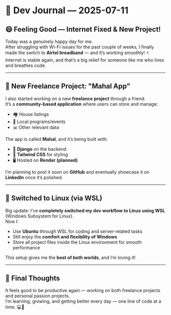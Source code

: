 # 📝 Dev Journal — 2025-07-11

## 😄 Feeling Good — Internet Fixed & New Project!

Today was a genuinely happy day for me.  
After struggling with Wi-Fi issues for the past couple of weeks, I finally made the switch to **Airtel broadband** — and it’s working smoothly! ⚡ Internet is stable again, and that’s a big relief for someone like me who lives and breathes code.

---

## 💼 New Freelance Project: "Mahal App"

I also started working on a new **freelance project** through a friend.  
It’s a **community-based application** where users can store and manage:

- 🏘️ House listings
- 📅 Local programs/events
- 📊 Other relevant data

The app is called **Mahal**, and it’s being built with:

- 🔧 **Django** on the backend
- 🎨 **Tailwind CSS** for styling
- 🖥️ Hosted on **Render (planned)**

I’m planning to post it soon on **GitHub** and eventually showcase it on **LinkedIn** once it’s polished.

---

## 🐧 Switched to Linux (via WSL)

Big update: I’ve **completely switched my dev workflow to Linux using WSL** (Windows Subsystem for Linux).  
Now I:

- Use **Ubuntu** through WSL for coding and server-related tasks
- Still enjoy the **comfort and flexibility of Windows**
- Store all project files inside the Linux environment for smooth performance

This setup gives me the **best of both worlds**, and I’m loving it!

---

## 🧠 Final Thoughts

It feels good to be productive again — working on both freelance projects and personal passion projects.  
I’m learning, growing, and getting better every day — one line of code at a time. 💻🚀
